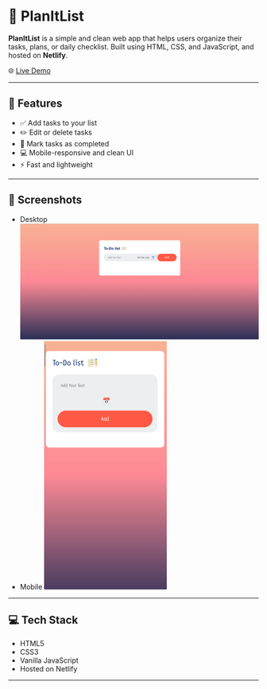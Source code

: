 # 📝 PlanItList

**PlanItList** is a simple and clean web app that helps users organize their tasks, plans, or daily checklist. Built using HTML, CSS, and JavaScript, and hosted on **Netlify**.

🌐 [Live Demo](https://planitlist.netlify.app)

---

## 🚀 Features

- ✅ Add tasks to your list  
- ✏️ Edit or delete tasks  
- 📌 Mark tasks as completed  
- 💻 Mobile-responsive and clean UI  
- ⚡ Fast and lightweight  

---

## 📸 Screenshots

 - Desktop
 ![Homepage](images/screenshot.png)
 - Mobile
![Homepage](images/screenshot2.png)

---

## 💻 Tech Stack

- HTML5  
- CSS3  
- Vanilla JavaScript  
- Hosted on Netlify  

---
